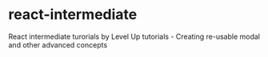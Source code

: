 # react-intermediate
React intermediate turorials by Level Up tutorials - Creating re-usable modal and other advanced concepts
